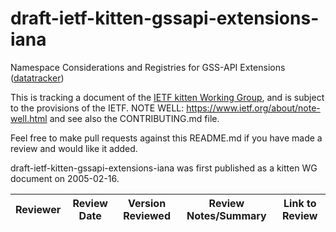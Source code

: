 # draft-ietf-kitten-gssapi-extensions-iana
Namespace Considerations and Registries for GSS-API Extensions ([datatracker](https://datatracker.ietf.org/doc/draft-ietf-kitten-gssapi-extensions-iana/))

This is tracking a document of the [IETF kitten Working Group](https://datatracker.ietf.org/wg/kitten), and is subject to the provisions of the IETF. NOTE WELL: https://www.ietf.org/about/note-well.html and see also the CONTRIBUTING.md file.

Feel free to make pull requests against this README.md if you have made a review and would like it added.

draft-ietf-kitten-gssapi-extensions-iana was first published as a kitten WG document on 2005-02-16.

Reviewer | Review Date | Version Reviewed | Review Notes/Summary | Link to Review
---------|-------------|------------------|----------------------|---------------
